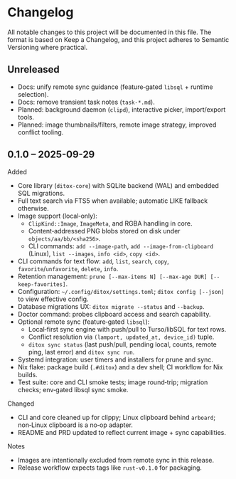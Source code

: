Changelog
=========

All notable changes to this project will be documented in this file.
The format is based on Keep a Changelog, and this project adheres to
Semantic Versioning where practical.

Unreleased
----------
- Docs: unify remote sync guidance (feature‑gated `libsql` + runtime selection).
- Docs: remove transient task notes (`task-*.md`).
- Planned: background daemon (`clipd`), interactive picker, import/export tools.
- Planned: image thumbnails/filters, remote image strategy, improved conflict tooling.

0.1.0 – 2025-09-29
------------------

Added
- Core library (`ditox-core`) with SQLite backend (WAL) and embedded SQL migrations.
- Full text search via FTS5 when available; automatic LIKE fallback otherwise.
- Image support (local‑only):
  - `ClipKind::Image`, `ImageMeta`, and RGBA handling in core.
  - Content‑addressed PNG blobs stored on disk under `objects/aa/bb/<sha256>`.
  - CLI commands: `add --image-path`, `add --image-from-clipboard` (Linux), `list --images`, `info <id>`, `copy <id>`.
- CLI commands for text flow: `add`, `list`, `search`, `copy`, `favorite`/`unfavorite`, `delete`, `info`.
- Retention management: `prune [--max-items N] [--max-age DUR] [--keep-favorites]`.
- Configuration: `~/.config/ditox/settings.toml`; `ditox config [--json]` to view effective config.
- Database migrations UX: `ditox migrate --status` and `--backup`.
- Doctor command: probes clipboard access and search capability.
- Optional remote sync (feature‑gated `libsql`):
  - Local‑first sync engine with push/pull to Turso/libSQL for text rows.
  - Conflict resolution via `(lamport, updated_at, device_id)` tuple.
  - `ditox sync status` (last push/pull, pending local, counts, remote ping, last error) and `ditox sync run`.
- Systemd integration: user timers and installers for prune and sync.
- Nix flake: package build (`.#ditox`) and a dev shell; CI workflow for Nix builds.
- Test suite: core and CLI smoke tests; image round‑trip; migration checks; env‑gated libsql sync smoke.

Changed
- CLI and core cleaned up for clippy; Linux clipboard behind `arboard`; non‑Linux clipboard is a no‑op adapter.
- README and PRD updated to reflect current image + sync capabilities.

Notes
- Images are intentionally excluded from remote sync in this release.
- Release workflow expects tags like `rust-v0.1.0` for packaging.
